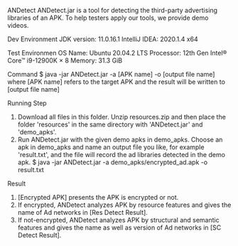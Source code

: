 ANDetect
ANDetect.jar is a tool for detecting the third-party advertising libraries of an APK. To help testers apply our tools, we provide demo videos. 

Dev Environment
JDK version: 11.0.16.1
IntelliJ IDEA: 2020.1.4 x64

Test Environmen
OS Name: Ubuntu 20.04.2 LTS
Processor: 12th Gen Intel® Core™ i9-12900K × 8 
Memory: 31.3 GiB

Command
$ java -jar ANDetect.jar -a [APK name] -o [output file name]
where [APK name] refers to the target APK and the result will be written to [output file name] 

Running Step
1. Download all files in this folder. Unzip resources.zip and then place the folder 'resources' in the same directory with 'ANDetect.jar' and 'demo_apks'.
2. Run ANDetect.jar with the given demo apks in demo_apks. Choose an apk in demo_apks and name an output file you like, for example 'result.txt', and the file will record the ad libraries detected in the demo apk.
$ java -jar ANDetect.jar -a demo_apks/encrypted_ad.apk -o result.txt

Result
1. [Encrypted APK] presents the APK is encrypted or not.
2. If encrypted, ANDetect analyzes APK by resource features and gives the name of Ad networks in [Res Detect Result].
3. If not-encrypted, ANDetect analyzes APK by structural and semantic features and gives the name as well as version of Ad networks in [SC Detect Result].
